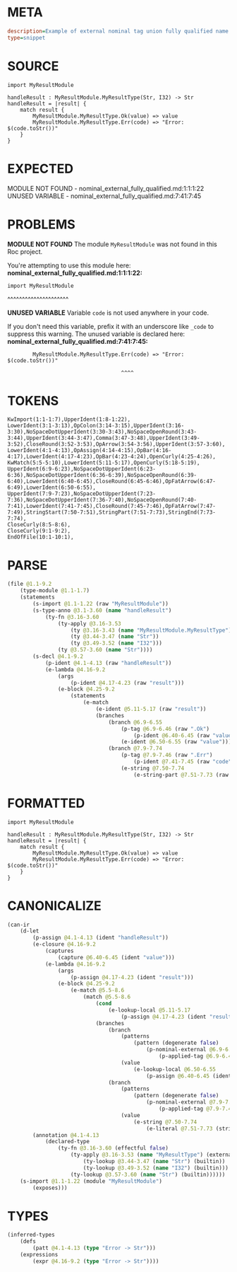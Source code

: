 # META
~~~ini
description=Example of external nominal tag union fully qualified name
type=snippet
~~~
# SOURCE
~~~roc
import MyResultModule

handleResult : MyResultModule.MyResultType(Str, I32) -> Str
handleResult = |result| {
    match result {
        MyResultModule.MyResultType.Ok(value) => value
        MyResultModule.MyResultType.Err(code) => "Error: $(code.toStr())"
    }
}
~~~
# EXPECTED
MODULE NOT FOUND - nominal_external_fully_qualified.md:1:1:1:22
UNUSED VARIABLE - nominal_external_fully_qualified.md:7:41:7:45
# PROBLEMS
**MODULE NOT FOUND**
The module `MyResultModule` was not found in this Roc project.

You're attempting to use this module here:
**nominal_external_fully_qualified.md:1:1:1:22:**
```roc
import MyResultModule
```
^^^^^^^^^^^^^^^^^^^^^


**UNUSED VARIABLE**
Variable `code` is not used anywhere in your code.

If you don't need this variable, prefix it with an underscore like `_code` to suppress this warning.
The unused variable is declared here:
**nominal_external_fully_qualified.md:7:41:7:45:**
```roc
        MyResultModule.MyResultType.Err(code) => "Error: $(code.toStr())"
```
                                        ^^^^


# TOKENS
~~~zig
KwImport(1:1-1:7),UpperIdent(1:8-1:22),
LowerIdent(3:1-3:13),OpColon(3:14-3:15),UpperIdent(3:16-3:30),NoSpaceDotUpperIdent(3:30-3:43),NoSpaceOpenRound(3:43-3:44),UpperIdent(3:44-3:47),Comma(3:47-3:48),UpperIdent(3:49-3:52),CloseRound(3:52-3:53),OpArrow(3:54-3:56),UpperIdent(3:57-3:60),
LowerIdent(4:1-4:13),OpAssign(4:14-4:15),OpBar(4:16-4:17),LowerIdent(4:17-4:23),OpBar(4:23-4:24),OpenCurly(4:25-4:26),
KwMatch(5:5-5:10),LowerIdent(5:11-5:17),OpenCurly(5:18-5:19),
UpperIdent(6:9-6:23),NoSpaceDotUpperIdent(6:23-6:36),NoSpaceDotUpperIdent(6:36-6:39),NoSpaceOpenRound(6:39-6:40),LowerIdent(6:40-6:45),CloseRound(6:45-6:46),OpFatArrow(6:47-6:49),LowerIdent(6:50-6:55),
UpperIdent(7:9-7:23),NoSpaceDotUpperIdent(7:23-7:36),NoSpaceDotUpperIdent(7:36-7:40),NoSpaceOpenRound(7:40-7:41),LowerIdent(7:41-7:45),CloseRound(7:45-7:46),OpFatArrow(7:47-7:49),StringStart(7:50-7:51),StringPart(7:51-7:73),StringEnd(7:73-7:74),
CloseCurly(8:5-8:6),
CloseCurly(9:1-9:2),
EndOfFile(10:1-10:1),
~~~
# PARSE
~~~clojure
(file @1.1-9.2
	(type-module @1.1-1.7)
	(statements
		(s-import @1.1-1.22 (raw "MyResultModule"))
		(s-type-anno @3.1-3.60 (name "handleResult")
			(ty-fn @3.16-3.60
				(ty-apply @3.16-3.53
					(ty @3.16-3.43 (name "MyResultModule.MyResultType"))
					(ty @3.44-3.47 (name "Str"))
					(ty @3.49-3.52 (name "I32")))
				(ty @3.57-3.60 (name "Str"))))
		(s-decl @4.1-9.2
			(p-ident @4.1-4.13 (raw "handleResult"))
			(e-lambda @4.16-9.2
				(args
					(p-ident @4.17-4.23 (raw "result")))
				(e-block @4.25-9.2
					(statements
						(e-match
							(e-ident @5.11-5.17 (raw "result"))
							(branches
								(branch @6.9-6.55
									(p-tag @6.9-6.46 (raw ".Ok")
										(p-ident @6.40-6.45 (raw "value")))
									(e-ident @6.50-6.55 (raw "value")))
								(branch @7.9-7.74
									(p-tag @7.9-7.46 (raw ".Err")
										(p-ident @7.41-7.45 (raw "code")))
									(e-string @7.50-7.74
										(e-string-part @7.51-7.73 (raw "Error: $(code.toStr())"))))))))))))
~~~
# FORMATTED
~~~roc
import MyResultModule

handleResult : MyResultModule.MyResultType(Str, I32) -> Str
handleResult = |result| {
	match result {
		MyResultModule.MyResultType.Ok(value) => value
		MyResultModule.MyResultType.Err(code) => "Error: $(code.toStr())"
	}
}
~~~
# CANONICALIZE
~~~clojure
(can-ir
	(d-let
		(p-assign @4.1-4.13 (ident "handleResult"))
		(e-closure @4.16-9.2
			(captures
				(capture @6.40-6.45 (ident "value")))
			(e-lambda @4.16-9.2
				(args
					(p-assign @4.17-4.23 (ident "result")))
				(e-block @4.25-9.2
					(e-match @5.5-8.6
						(match @5.5-8.6
							(cond
								(e-lookup-local @5.11-5.17
									(p-assign @4.17-4.23 (ident "result"))))
							(branches
								(branch
									(patterns
										(pattern (degenerate false)
											(p-nominal-external @6.9-6.46 (module-idx "4") (target-node-idx "0")
												(p-applied-tag @6.9-6.46))))
									(value
										(e-lookup-local @6.50-6.55
											(p-assign @6.40-6.45 (ident "value")))))
								(branch
									(patterns
										(pattern (degenerate false)
											(p-nominal-external @7.9-7.46 (module-idx "4") (target-node-idx "0")
												(p-applied-tag @7.9-7.46))))
									(value
										(e-string @7.50-7.74
											(e-literal @7.51-7.73 (string "Error: $(code.toStr())")))))))))))
		(annotation @4.1-4.13
			(declared-type
				(ty-fn @3.16-3.60 (effectful false)
					(ty-apply @3.16-3.53 (name "MyResultType") (external (module-idx "4") (target-node-idx "0"))
						(ty-lookup @3.44-3.47 (name "Str") (builtin))
						(ty-lookup @3.49-3.52 (name "I32") (builtin)))
					(ty-lookup @3.57-3.60 (name "Str") (builtin))))))
	(s-import @1.1-1.22 (module "MyResultModule")
		(exposes)))
~~~
# TYPES
~~~clojure
(inferred-types
	(defs
		(patt @4.1-4.13 (type "Error -> Str")))
	(expressions
		(expr @4.16-9.2 (type "Error -> Str"))))
~~~
